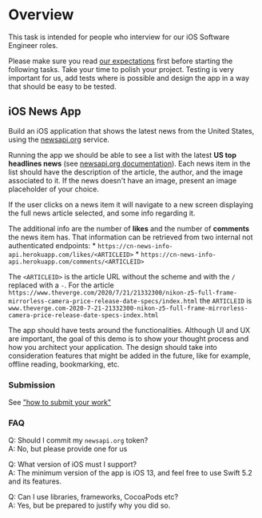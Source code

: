 # Overview
This task is intended for people who interview for our iOS Software Engineer roles.

Please make sure you read [our expectations](../README.md#what-we-are-looking-for) first before starting the following tasks.
Take your time to polish your project. 
Testing is very important for us, add tests where is possible and design the app in a way that should be easy to be tested.

## iOS News App

Build an iOS application that shows the latest news from the United States, using the [newsapi.org](https://newsapi.org) service.

Running the app we should be able to see a list with the latest **US top headlines news** (see [newsapi.org documentation](https://newsapi.org/docs/)).
Each news item in the list should have the description of the article, the author, and the image associated to it. 
If the news doesn't have an image, present an image placeholder of your choice.

If the user clicks on a news item it will navigate to a new screen displaying the full news article selected, and some info regarding it.

The additional info are the number of **likes** and the number of **comments** the news item has.
That information can be retrieved from two internal not authenticated endpoints: 
    * `https://cn-news-info-api.herokuapp.com/likes/<ARTICLEID>` 
    * `https://cn-news-info-api.herokuapp.com/comments/<ARTICLEID>`

The  `<ARTICLEID>`  is the article URL without the scheme and with the `/` replaced with a `-`.
For the article `https://www.theverge.com/2020/7/21/21332300/nikon-z5-full-frame-mirrorless-camera-price-release-date-specs/index.html` the `ARTICLEID` is `www.theverge.com-2020-7-21-21332300-nikon-z5-full-frame-mirrorless-camera-price-release-date-specs-index.html`

The app should have tests around the functionalities.
Although UI and UX are important, the goal of this demo is to show your thought process and how you architect your application. The design should take into consideration features that might be added in the future, like for example, offline reading, bookmarking, etc.

### Submission
See ["how to submit your work"](../README.md#how-to-submit-code)

### FAQ

Q: Should I commit my `newsapi.org` token?  
A: No, but please provide one for us

Q: What version of iOS must I support?  
A: The minimum version of the app is iOS 13, and feel free to use Swift 5.2 and its features. 

Q: Can I use libraries, frameworks, CocoaPods etc?  
A: Yes, but be prepared to justify why you did so.
